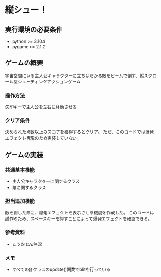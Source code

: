 # 縦シュー！
## 実行環境の必要条件
* python >= 3.10.9
* pygame >= 2.1.2

## ゲームの概要
宇宙空間にいる主人公キャラクターに立ちはだかる敵をビームで倒す、縦スクロール型シューティングアクションゲーム
### 操作方法
矢印キーで主人公を左右に移動させる
### クリア条件
決められた点数以上のスコアを獲得するとクリア。
ただ、このコードでは爆発エフェクト再現のため実装していない。

## ゲームの実装
### 共通基本機能
* 主人公キャラクターに関するクラス
* 敵に関するクラス
### 担当追加機能
敵を倒した際に、爆発エフェクトを表示させる機能を作成した。
このコードは試作のため、スペースキーを押すことによって爆発エフェクトを確認できる。
### 参考資料
* こうかとん無双
### メモ
* すべての各クラスのupdate()関数でblitを行っている